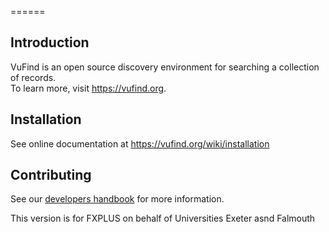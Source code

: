 
======

Introduction
------------

VuFind is an open source discovery environment for searching a collection of 
records.  
To learn more, visit https://vufind.org.



Installation
------------
See online documentation at https://vufind.org/wiki/installation


Contributing
------------
See our [developers handbook](https://vufind.org/wiki/development) for more information.


This version is for FXPLUS on behalf of Universities Exeter asnd Falmouth